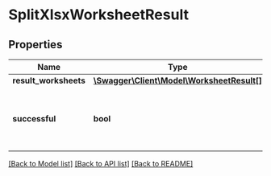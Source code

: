 # SplitXlsxWorksheetResult

## Properties
Name | Type | Description | Notes
------------ | ------------- | ------------- | -------------
**result_worksheets** | [**\Swagger\Client\Model\WorksheetResult[]**](WorksheetResult.md) |  | [optional] 
**successful** | **bool** | True if the operation was successful, false otherwise | [optional] 

[[Back to Model list]](../README.md#documentation-for-models) [[Back to API list]](../README.md#documentation-for-api-endpoints) [[Back to README]](../README.md)


